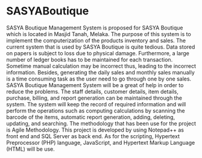 # SASYABoutique

SASYA Boutique Management System is proposed for SASYA Boutique which is located in Masjid Tanah, Melaka. The purpose of this system is to implement the computerization of the products inventory and sales. The current system that is used by SASYA Boutique is quite tedious. Data stored on papers is subject to loss due to physical damage. Furthermore, a large number of ledger books has to be maintained for each transaction. Sometime manual calculation may be incorrect thus, leading to the incorrect information. Besides, generating the daily sales and monthly sales manually is a time consuming task as the user need to go through one by one sales. SASYA Boutique Management System will be a great of help in order to reduce the problems. The staff details, customer details, item details, purchase, billing, and report generation can be maintained through the system. The system will keep the record of required information and will perform the operations such as computing calculations by scanning the barcode of the items, automatic report generation, adding, deleting, updating, and searching. The methodology that has been use for the project is Agile Methodology. This project is developed by using Notepad++ as front end and SQL Server as back end. As for the scripting, Hypertext Preprocessor (PHP) language, JavaScript, and Hypertext Markup Language (HTML) will be use.
